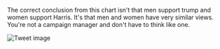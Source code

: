 The correct conclusion from this chart isn't that men support trump and women support Harris. It's that men and women have very similar views. You're not a campaign manager and don't have to think like one.


![Tweet image](/asset/crosspoast/Gb9IuIkaMAAu_6v.jpg)


